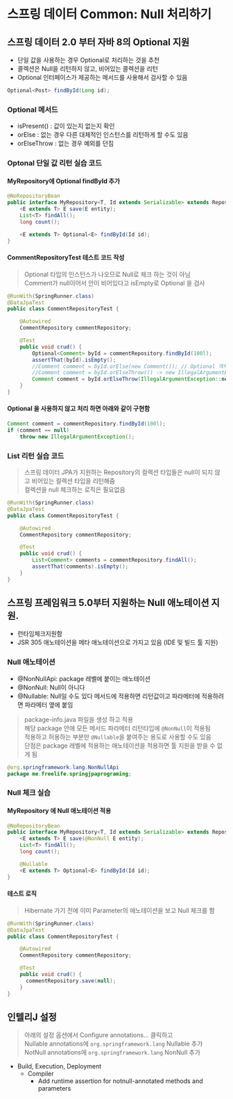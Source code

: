 # 스프링 데이터 Common: Null 처리하기
## 스프링 데이터 2.0 부터 자바 8의 Optional 지원
- 단일 값을 사용하는 경우 Optional로 처리하는 것을 추천  
- 콜렉션은 Null을 리턴하지 않고, 비어있는 콜렉션을 리턴  
- Optional 인터페이스가 제공하는 메서드를 사용해서 검사할 수 있음  
```java
Optional<Post> findById(Long id);
```

### Optional 메서드
- isPresent() : 값이 있는지 없는지 확인
- orElse : 없는 경우 다른 대체적인 인스턴스를 리턴하게 할 수도 있음
- orElseThrow : 없는 경우 예외를 던짐

### Optonal 단일 값 리턴 실습 코드
#### MyRepository에 Optional<E> findById 추가
```java
@NoRepositoryBean
public interface MyRepository<T, Id extends Serializable> extends Repository<T, Id> {
    <E extends T> E save(E entity);
    List<T> findAll();
    long count();

    <E extends T> Optional<E> findById(Id id);
}
```

#### CommentRepositoryTest 테스트 코드 작성
> Optional 타입의 인스턴스가 나오므로 Null로 체크 하는 것이 아님  
> Comment가 null이어서 안이 비어있다고 isEmpty로 Optional 을 검사  
```java
@RunWith(SpringRunner.class)
@DataJpaTest
public class CommentRepositoryTest {

    @Autowired
    CommentRepository commentRepository;

    @Test
    public void crud() {
        Optional<Comment> byId = commentRepository.findById(100l);
        assertThat(byId).isEmpty();
        //Comment comment = byId.orElse(new Comment()); // Optional 객체가 비어있으면 Comment 만들어서 리턴
        //Comment comment = byId.orElseThrow(() -> new IllegalArgumentException());
        Comment comment = byId.orElseThrow(IllegalArgumentException::new); // lambda를 메서드 레퍼런스로 변환 
    }
}
```

#### Optional 을 사용하지 않고 처리 하면 아래와 같이 구현함
```java
Comment comment = commentRepository.findById(100l);
if (comment == null)
    throw new IllegalArgumentException();
```

### List 리턴 실습 코드
> 스프링 데이터 JPA가 지원하는 Repository의 컬렉션 타입들은 null이 되지 않고 비어있는 컬렉션 타입을 리턴해줌  
> 컬렉션을 null 체크하는 로직은 필요없음  
```java
@RunWith(SpringRunner.class)
@DataJpaTest
public class CommentRepositoryTest {

    @Autowired
    CommentRepository commentRepository;

    @Test
    public void crud() {
        List<Comment> comments = commentRepository.findAll();
        assertThat(comments).isEmpty();
    }
}
```

## 스프링 프레임워크 5.0부터 지원하는 Null 애노테이션 지원.
- 런타임체크지원함
- JSR 305 애노테이션을 메타 애노테이션으로 가지고 있음 (IDE 및 빌드 툴 지원)

### Null 애노테이션
- @NonNullApi: package 레벨에 붙이는 애노테이션 
- @NonNull: Null이 아니다
- @Nullable: Null일 수도 있다 메서드에 적용하면 리턴값이고 파라메터에 적용하려면 파라메터 옆에 붙임
> package-info.java 파일을 생성 하고 적용  
> 해당 package 안에 모든 메서드 파라메터 리턴타입에 `@NonNull`이 적용됨  
> 적용하고 허용하는 부분만 `@Nullable`을 붙여주는 용도로 사용할 수도 있음  
> 단점은 package 레벨에 적용하는 애노테이션을 적용하면 툴 지원을 받을 수 없게 됨   
```java
@org.springframework.lang.NonNullApi
package me.freelife.springjpaprograming;
```

### Null 체크 실습
#### MyRepository 에 Null 애노테이션 적용
```java
@NoRepositoryBean
public interface MyRepository<T, Id extends Serializable> extends Repository<T, Id> {
    <E extends T> E save(@NonNull E entity);
    List<T> findAll();
    long count();

    @Nullable
    <E extends T> Optional<E> findById(Id id);
}
```

#### 테스트 로직
> Hibernate 가기 전에 이미 Parameter의 애노테이션을 보고 Null 체크를 함  
```java
@RunWith(SpringRunner.class)
@DataJpaTest
public class CommentRepositoryTest {

    @Autowired
    CommentRepository commentRepository;

    @Test
    public void crud() {
      commentRepository.save(null);
    }
}
```

## 인텔리J 설정
> 아래의 설정 옵션에서 Configure annotations... 클릭하고  
> Nullable annotations에 `org.springframework.lang` Nullable 추가  
> NotNull annotations에 `org.springframework.lang` NonNull 추가  
- Build, Execution, Deployment
  - Compiler
    - Add runtime assertion for notnull-annotated methods and parameters